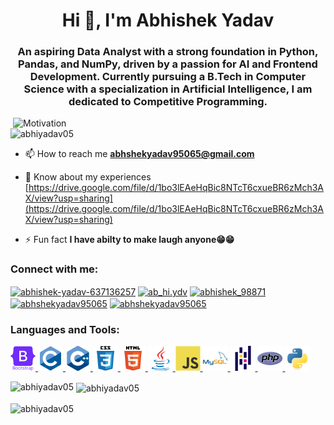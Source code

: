 <h1 align="center">Hi 🙋, I'm Abhishek Yadav</h1>
<h3 align="center">An aspiring Data Analyst with a strong foundation in Python, Pandas, and NumPy, driven by a passion for AI and Frontend Development. Currently pursuing a B.Tech in Computer Science with a specialization in Artificial Intelligence, I am dedicated to Competitive Programming.</h3>
<img align="right" alt="Motivation" width="500" src="https://i.pinimg.com/originals/ec/5f/37/ec5f377a267f9e999a5f4b13bd0fb102.gif">
<p align="left"> <img src="https://komarev.com/ghpvc/?username=abhiyadav05&label=Profile%20views&color=0e75b6&style=flat" alt="abhiyadav05" /> </p>

- 📫 How to reach me **abhshekyadav95065@gmail.com**

- 📄 Know about my experiences [https://drive.google.com/file/d/1bo3lEAeHqBic8NTcT6cxueBR6zMch3AX/view?usp=sharing](https://drive.google.com/file/d/1bo3lEAeHqBic8NTcT6cxueBR6zMch3AX/view?usp=sharing)

- ⚡ Fun fact **I have abilty to make laugh anyone😁😁**

<h3 align="left">Connect with me:</h3>
<p align="left">
<a href="https://linkedin.com/in/abhishek-yadav-637136257" target="blank"><img align="center" src="https://raw.githubusercontent.com/rahuldkjain/github-profile-readme-generator/master/src/images/icons/Social/linked-in-alt.svg" alt="abhishek-yadav-637136257" height="30" width="40" /></a>
<a href="https://instagram.com/ab_hi.ydv" target="blank"><img align="center" src="https://raw.githubusercontent.com/rahuldkjain/github-profile-readme-generator/master/src/images/icons/Social/instagram.svg" alt="ab_hi.ydv" height="30" width="40" /></a>
<a href="https://www.codechef.com/users/abhishek_98871" target="blank"><img align="center" src="https://cdn.jsdelivr.net/npm/simple-icons@3.1.0/icons/codechef.svg" alt="abhishek_98871" height="30" width="40" /></a>
<a href="https://codeforces.com/profile/abhshekyadav95065" target="blank"><img align="center" src="https://raw.githubusercontent.com/rahuldkjain/github-profile-readme-generator/master/src/images/icons/Social/codeforces.svg" alt="abhshekyadav95065" height="30" width="40" /></a>
<a href="https://www.leetcode.com/abhshekyadav95065" target="blank"><img align="center" src="https://raw.githubusercontent.com/rahuldkjain/github-profile-readme-generator/master/src/images/icons/Social/leet-code.svg" alt="abhshekyadav95065" height="30" width="40" /></a>
</p>

<h3 align="left">Languages and Tools:</h3>
<p align="left"> <a href="https://getbootstrap.com" target="_blank" rel="noreferrer"> <img src="https://raw.githubusercontent.com/devicons/devicon/master/icons/bootstrap/bootstrap-plain-wordmark.svg" alt="bootstrap" width="40" height="40"/> </a> <a href="https://www.cprogramming.com/" target="_blank" rel="noreferrer"> <img src="https://raw.githubusercontent.com/devicons/devicon/master/icons/c/c-original.svg" alt="c" width="40" height="40"/> </a> <a href="https://www.w3schools.com/cpp/" target="_blank" rel="noreferrer"> <img src="https://raw.githubusercontent.com/devicons/devicon/master/icons/cplusplus/cplusplus-original.svg" alt="cplusplus" width="40" height="40"/> </a> <a href="https://www.w3schools.com/css/" target="_blank" rel="noreferrer"> <img src="https://raw.githubusercontent.com/devicons/devicon/master/icons/css3/css3-original-wordmark.svg" alt="css3" width="40" height="40"/> </a> <a href="https://www.w3.org/html/" target="_blank" rel="noreferrer"> <img src="https://raw.githubusercontent.com/devicons/devicon/master/icons/html5/html5-original-wordmark.svg" alt="html5" width="40" height="40"/> </a> <a href="https://www.java.com" target="_blank" rel="noreferrer"> <img src="https://raw.githubusercontent.com/devicons/devicon/master/icons/java/java-original.svg" alt="java" width="40" height="40"/> </a> <a href="https://developer.mozilla.org/en-US/docs/Web/JavaScript" target="_blank" rel="noreferrer"> <img src="https://raw.githubusercontent.com/devicons/devicon/master/icons/javascript/javascript-original.svg" alt="javascript" width="40" height="40"/> </a> <a href="https://www.mysql.com/" target="_blank" rel="noreferrer"> <img src="https://raw.githubusercontent.com/devicons/devicon/master/icons/mysql/mysql-original-wordmark.svg" alt="mysql" width="40" height="40"/> </a> <a href="https://pandas.pydata.org/" target="_blank" rel="noreferrer"> <img src="https://raw.githubusercontent.com/devicons/devicon/2ae2a900d2f041da66e950e4d48052658d850630/icons/pandas/pandas-original.svg" alt="pandas" width="40" height="40"/> </a> <a href="https://www.php.net" target="_blank" rel="noreferrer"> <img src="https://raw.githubusercontent.com/devicons/devicon/master/icons/php/php-original.svg" alt="php" width="40" height="40"/> </a> <a href="https://www.python.org" target="_blank" rel="noreferrer"> <img src="https://raw.githubusercontent.com/devicons/devicon/master/icons/python/python-original.svg" alt="python" width="40" height="40"/> </a> </p>

<p><img align="left" src="https://github-readme-stats.vercel.app/api/top-langs?username=abhiyadav05&show_icons=true&locale=en&layout=compact" alt="abhiyadav05" /></p>

<p>&nbsp;<img align="center" src="https://github-readme-stats.vercel.app/api?username=abhiyadav05&show_icons=true&locale=en" alt="abhiyadav05" /></p>

<p><img align="center" src="https://github-readme-streak-stats.herokuapp.com/?user=abhiyadav05&" alt="abhiyadav05" /></p>
